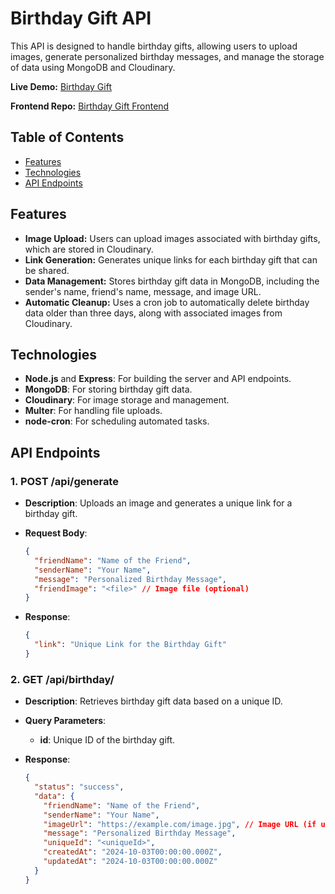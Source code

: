 # Birthday Gift API

This API is designed to handle birthday gifts, allowing users to upload images, generate personalized birthday messages, and manage the storage of data using MongoDB and Cloudinary.

**Live Demo:** [Birthday Gift](https://friend-birthday-gift.vercel.app/)

**Frontend Repo:** [Birthday Gift Frontend](https://github.com/AnwarRizk/Birthday-Gift)

## Table of Contents

- [Features](#features)
- [Technologies](#technologies)
- [API Endpoints](#api-endpoints)

## Features

- **Image Upload:** Users can upload images associated with birthday gifts, which are stored in Cloudinary.
- **Link Generation:** Generates unique links for each birthday gift that can be shared.
- **Data Management:** Stores birthday gift data in MongoDB, including the sender's name, friend's name, message, and image URL.
- **Automatic Cleanup:** Uses a cron job to automatically delete birthday data older than three days, along with associated images from Cloudinary.

## Technologies

- **Node.js** and **Express**: For building the server and API endpoints.
- **MongoDB**: For storing birthday gift data.
- **Cloudinary**: For image storage and management.
- **Multer**: For handling file uploads.
- **node-cron**: For scheduling automated tasks.

## API Endpoints

### 1. **POST /api/generate**

- **Description**: Uploads an image and generates a unique link for a birthday gift.
- **Request Body**:

  ```json
  {
    "friendName": "Name of the Friend",
    "senderName": "Your Name",
    "message": "Personalized Birthday Message",
    "friendImage": "<file>" // Image file (optional)
  }
  ```

- **Response**:
  ```json
  {
    "link": "Unique Link for the Birthday Gift"
  }
  ```

### 2. **GET /api/birthday/**

- **Description**: Retrieves birthday gift data based on a unique ID.
- **Query Parameters**:
  - **id**: Unique ID of the birthday gift.
- **Response**:

  ```json
  {
    "status": "success",
    "data": {
      "friendName": "Name of the Friend",
      "senderName": "Your Name",
      "imageUrl": "https://example.com/image.jpg", // Image URL (if uploaded)
      "message": "Personalized Birthday Message",
      "uniqueId": "<uniqueId>",
      "createdAt": "2024-10-03T00:00:00.000Z",
      "updatedAt": "2024-10-03T00:00:00.000Z"
    }
  }
  ```
